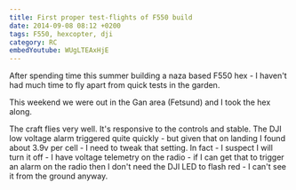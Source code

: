 ```yaml
---
title: First proper test-flights of F550 build
date: 2014-09-08 08:12 +0200
tags: F550, hexcopter, dji
category: RC
embedYoutube: WUgLTEAxHjE
---
```


After spending time this summer building a naza based F550 hex - I haven't had much time to fly apart from quick tests in the garden.

This weekend we were out in the Gan area (Fetsund) and I took the hex along.

<embed-youtube id="WUgLTEAxHjE"></embed-youtube>

The craft flies very well. It's responsive to the controls and stable. The DJI low voltage alarm triggered quite quickly - but given that on landing I found about 3.9v per cell - I need to tweak that setting. In fact - I suspect I will turn it off - I have voltage telemetry on the radio - if I can get that to trigger an alarm on the radio then I don't need the DJI LED to flash red - I can't see it from the ground anyway.
